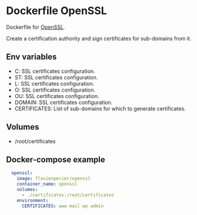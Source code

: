 # Dockerfile OpenSSL

Dockerfile for [OpenSSL](https://www.openssl.org/).

Create a certification authority and sign certificates for sub-domains from it.

## Env variables

- C: SSL certificates configuration.
- ST: SSL certificates configuration.
- L: SSL certificates configuration.
- O: SSL certificates configuration.
- OU: SSL certificates configuration.
- DOMAIN: SSL certificates configuration.
- CERTIFICATES: List of sub-domains for which to generate certificates.

## Volumes

- /root/certificates

## Docker-compose example

```yaml
  openssl:
    image: flavienperier/openssl
    container_name: openssl
    volumes:
      - ./certificates:/root/certificates
    environment:
      CERTIFICATES: www mail wp admin
```
